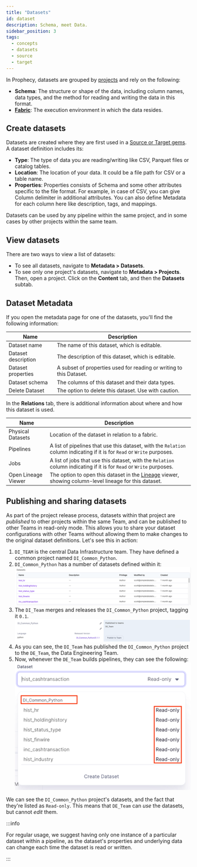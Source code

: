```yaml
---
title: "Datasets"
id: dataset
description: Schema, meet Data.
sidebar_position: 3
tags:
  - concepts
  - datasets
  - source
  - target
---
```


In Prophecy, datasets are grouped by [projects](docs/get-started/concepts/project/project.md) and rely on the following:

- **Schema**: The structure or shape of the data, including column names, data types, and the method for reading and writing the data in this format.
- **[Fabric](docs/get-started/concepts/fabrics/fabrics.md)**: The execution environment in which the data resides.

## Create datasets

Datasets are created where they are first used in a [Source or Target gems](docs/Spark/gems/source-target/source-target.md). A dataset definition includes its:

- **Type**: The type of data you are reading/writing like CSV, Parquet files or catalog tables.
- **Location**: The location of your data. It could be a file path for CSV or a table name.
- **Properties**: Properties consists of Schema and some other attributes specific to the file format. For example, in case of CSV, you can give Column delimiter in additional attributes. You can also define Metadata for each column here like description, tags, and mappings.

Datasets can be used by any pipeline within the same project, and in some cases by other projects within the same team.

## View datasets

There are two ways to view a list of datasets:

- To see all datasets, navigate to **Metadata > Datasets**.
- To see only one project's datasets, navigate to **Metadata > Projects**. Then, open a project. Click on the **Content** tab, and then the **Datasets** subtab.

## Dataset Metadata

If you open the metadata page for one of the datasets, you'll find the following information:

| Name                | Description                                                         |
| ------------------- | ------------------------------------------------------------------- |
| Dataset name        | The name of this dataset, which is editable.                        |
| Dataset description | The description of this dataset, which is editable.                 |
| Dataset properties  | A subset of properties used for reading or writing to this Dataset. |
| Dataset schema      | The columns of this dataset and their data types.                   |
| Delete Dataset      | The option to delete this dataset. Use with caution.                |

In the **Relations** tab, there is additional information about where and how this dataset is used.

| Name                | Description                                                                                                                      |
| ------------------- | -------------------------------------------------------------------------------------------------------------------------------- |
| Physical Datasets   | Location of the dataset in relation to a fabric.                                                                                 |
| Pipelines           | A list of pipelines that use this dataset, with the `Relation` column indicating if it is for `Read` or `Write` purposes.        |
| Jobs                | A list of jobs that use this dataset, with the `Relation` column indicating if it is for `Read` or `Write` purposes.             |
| Open Lineage Viewer | The option to open this dataset in the [Lineage](docs/lineage/lineage.md) viewer, showing column-level lineage for this dataset. |

## Publishing and sharing datasets

As part of the project release process, datasets within that project are _published_ to other projects within the same Team, and can be published to other Teams in read-only mode. This allows you to share your dataset configurations with other Teams without allowing them to make changes to the original dataset definitions. Let's see this in action:

1. `DI_TEAM` is the central Data Infrastructure team. They have defined a common project named `DI_Common_Python`.
2. `DI_Common_Python` has a number of datasets defined within it:
   ![DI Common Datasets](img/dataset/pub2.png)
3. The `DI_Team` merges and releases the `DI_Common_Python` project, tagging it `0.1`.
   ![DI Common Release](img/dataset/pub3.png)
4. As you can see, the `DI_Team` has published the `DI_Common_Python` project to the `DE_Team`, the Data Engineering Team.
5. Now, whenever the `DE_Team` builds pipelines, they can see the following:
   ![Common Datasets](./img/dataset/pub4.png)

We can see the `DI_Common_Python` project's datasets, and the fact that they're listed as `Read-only`. This means that `DE_Team` can _use_ the datasets, but cannot _edit_ them.

:::info

For regular usage, we suggest having only one instance of a particular dataset within a pipeline, as the dataset's properties and underlying data can change each time the dataset is read or written.

:::
